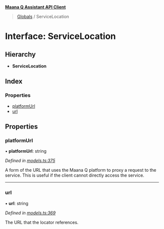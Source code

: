 **[Maana Q Assistant API Client](../README.md)**

> [Globals](../README.md) / ServiceLocation

# Interface: ServiceLocation

## Hierarchy

* **ServiceLocation**

## Index

### Properties

* [platformUrl](servicelocation.md#platformurl)
* [url](servicelocation.md#url)

## Properties

### platformUrl

•  **platformUrl**: string

*Defined in [models.ts:375](https://github.com/maana-io/q-assistant-client/blob/develop/src/models.ts#L375)*

A form of the URL that uses the Maana Q platform to proxy a request to the
service. This is useful if the client cannot directly access the service.

___

### url

•  **url**: string

*Defined in [models.ts:369](https://github.com/maana-io/q-assistant-client/blob/develop/src/models.ts#L369)*

The URL that the locator references.
